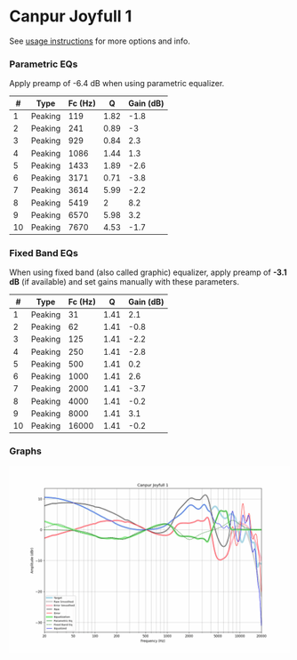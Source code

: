 # Canpur Joyfull 1
See [usage instructions](https://github.com/jaakkopasanen/AutoEq#usage) for more options and info.

### Parametric EQs
Apply preamp of -6.4 dB when using parametric equalizer.

|   # | Type    |   Fc (Hz) |    Q |   Gain (dB) |
|-----|---------|-----------|------|-------------|
|   1 | Peaking |       119 | 1.82 |        -1.8 |
|   2 | Peaking |       241 | 0.89 |        -3   |
|   3 | Peaking |       929 | 0.84 |         2.3 |
|   4 | Peaking |      1086 | 1.44 |         1.3 |
|   5 | Peaking |      1433 | 1.89 |        -2.6 |
|   6 | Peaking |      3171 | 0.71 |        -3.8 |
|   7 | Peaking |      3614 | 5.99 |        -2.2 |
|   8 | Peaking |      5419 | 2    |         8.2 |
|   9 | Peaking |      6570 | 5.98 |         3.2 |
|  10 | Peaking |      7670 | 4.53 |        -1.7 |

### Fixed Band EQs
When using fixed band (also called graphic) equalizer, apply preamp of **-3.1 dB** (if available) and set gains manually with these parameters.

|   # | Type    |   Fc (Hz) |    Q |   Gain (dB) |
|-----|---------|-----------|------|-------------|
|   1 | Peaking |        31 | 1.41 |         2.1 |
|   2 | Peaking |        62 | 1.41 |        -0.8 |
|   3 | Peaking |       125 | 1.41 |        -2.2 |
|   4 | Peaking |       250 | 1.41 |        -2.8 |
|   5 | Peaking |       500 | 1.41 |         0.2 |
|   6 | Peaking |      1000 | 1.41 |         2.6 |
|   7 | Peaking |      2000 | 1.41 |        -3.7 |
|   8 | Peaking |      4000 | 1.41 |        -0.2 |
|   9 | Peaking |      8000 | 1.41 |         3.1 |
|  10 | Peaking |     16000 | 1.41 |        -0.2 |

### Graphs
![](./Canpur%20Joyfull%201.png)
